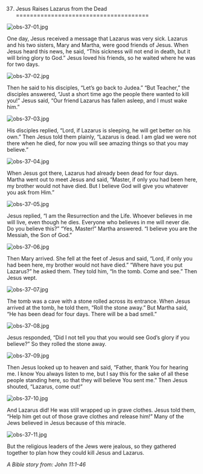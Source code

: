 37. Jesus Raises Lazarus from the Dead
======================================

![obs-37-01.jpg](/_media/en/obs/obs-37-01.jpg?w=640&h=360&tok=b03b25 "obs-37-01.jpg")

One day, Jesus received a message that Lazarus was very sick. Lazarus
and his two sisters, Mary and Martha, were good friends of Jesus. When
Jesus heard this news, he said, “This sickness will not end in death,
but it will bring glory to God.” Jesus loved his friends, so he waited
where he was for two days.

![obs-37-02.jpg](/_media/en/obs/obs-37-02.jpg?w=640&h=360&tok=2e5fa9 "obs-37-02.jpg")

Then he said to his disciples, “Let’s go back to Judea.” “But Teacher,”
the disciples answered, “Just a short time ago the people there wanted
to kill you!” Jesus said, “Our friend Lazarus has fallen asleep, and I
must wake him.”

![obs-37-03.jpg](/_media/en/obs/obs-37-03.jpg?w=640&h=360&tok=3d73d3 "obs-37-03.jpg")

His disciples replied, “Lord, if Lazarus is sleeping, he will get better
on his own.” Then Jesus told them plainly, “Lazarus is dead. I am glad
we were not there when he died, for now you will see amazing things so
that you may believe.”

![obs-37-04.jpg](/_media/en/obs/obs-37-04.jpg?w=640&h=360&tok=31eed7 "obs-37-04.jpg")

When Jesus got there, Lazarus had already been dead for four days.
Martha went out to meet Jesus and said, “Master, if only you had been
here, my brother would not have died. But I believe God will give you
whatever you ask from Him.”

![obs-37-05.jpg](/_media/en/obs/obs-37-05.jpg?w=640&h=360&tok=f0c117 "obs-37-05.jpg")

Jesus replied, “I am the Resurrection and the Life. Whoever believes in
me will live, even though he dies. Everyone who believes in me will
never die. Do you believe this?” “Yes, Master!” Martha answered. “I
believe you are the Messiah, the Son of God.”

![obs-37-06.jpg](/_media/en/obs/obs-37-06.jpg?w=640&h=360&tok=a271c8 "obs-37-06.jpg")

Then Mary arrived. She fell at the feet of Jesus and said, “Lord, if
only you had been here, my brother would not have died.” “Where have you
put Lazarus?” he asked them. They told him, “In the tomb. Come and see.”
Then Jesus wept.

![obs-37-07.jpg](/_media/en/obs/obs-37-07.jpg?w=640&h=360&tok=ec219b "obs-37-07.jpg")

The tomb was a cave with a stone rolled across its entrance. When Jesus
arrived at the tomb, he told them, “Roll the stone away.” But Martha
said, “He has been dead for four days. There will be a bad smell.”

![obs-37-08.jpg](/_media/en/obs/obs-37-08.jpg?w=640&h=360&tok=bff514 "obs-37-08.jpg")

Jesus responded, “Did I not tell you that you would see God’s glory if
you believe?” So they rolled the stone away.

![obs-37-09.jpg](/_media/en/obs/obs-37-09.jpg?w=640&h=360&tok=aae7e2 "obs-37-09.jpg")

Then Jesus looked up to heaven and said, “Father, thank You for hearing
me. I know You always listen to me, but I say this for the sake of all
these people standing here, so that they will believe You sent me.” Then
Jesus shouted, “Lazarus, come out!”

![obs-37-10.jpg](/_media/en/obs/obs-37-10.jpg?w=640&h=360&tok=0c431c "obs-37-10.jpg")

And Lazarus did! He was still wrapped up in grave clothes. Jesus told
them, “Help him get out of those grave clothes and release him!” Many of
the Jews believed in Jesus because of this miracle.

![obs-37-11.jpg](/_media/en/obs/obs-37-11.jpg?w=640&h=360&tok=fd3068 "obs-37-11.jpg")

But the religious leaders of the Jews were jealous, so they gathered
together to plan how they could kill Jesus and Lazarus.

*A Bible story from: John 11:1-46*
